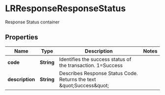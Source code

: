 

# LRResponseResponseStatus

Response Status container

## Properties

| Name | Type | Description | Notes |
|------------ | ------------- | ------------- | -------------|
|**code** | **String** | Identifies the success status of the transaction. 1&#x3D;Success |  |
|**description** | **String** | Describes Response Status Code. Returns the text \&quot;Success\&quot; |  |



